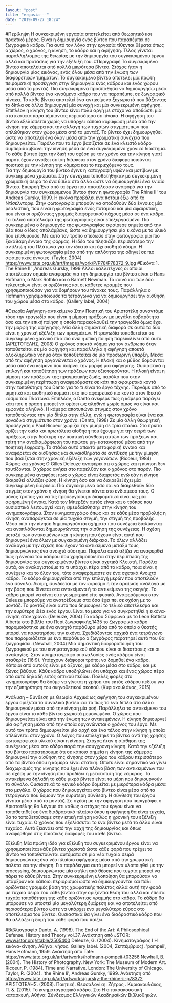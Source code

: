```yaml
---
layout: "post"
title: "ergasia---"
date: "2019-09-27 18:24"
---
```

#Περίληψη
Η συγκεκριμένη εργασία αποτελείται από θεωρητικό και πρακτικό μέρος. Είναι η δημιουργία ενός βίντεο που παραπέμπει σε ζωγραφικό κάδρο. Για αυτό τον λόγο στην εργασία τίθενται θέματα όπως ο χώρος, ο χρόνος, η κίνηση, το κάδρο και η αφήγηση.  Τέλος γίνεται παραλληλισμός της θεωρίας με την δημιουργία του συγκεκριμένου έργου αλλά και προτάσεις για την εξέλιξη του.
#Περιγραφή
Το συγκεκριμένο βίντεο αποτελείται από πολλά μικρότερα βίντεο. Στόχος ήταν η δημιουργία μίας εικόνας, ενός όλου μέσα από την ένωση των διαφορετικών τμημάτων. Το συγκεκριμένο βίντεο αποτελεί μία πρώτη πειραματική προσέγγιση στην δημιουργία ενός κάδρου και ενός χώρου μέσα από το μοντάζ. Πιο συγκεκριμένα προσπάθησα να δημιουργήσω μέσα από πολλά βίντεο ένα κινούμενο κάδρο που να παραπέμπει σε ζωγραφικό πίνακα. Το κάθε βίντεο αποτελεί ένα αντικείμενο ξεχωριστά που βάζοντας το δίπλα σε άλλα δημιουργεί μία συνοχή και μία συγκεκριμένη αφήγηση.  Επιπλέον η κίνηση του βίντεο είναι πολύ αργή με στόχο να αποδώσει μία στατικότατα παραπέμποντας  περισσότερο σε πίνακα. Η αφήγηση του βίντεο εξελίσσεται χωρίς να υπάρχει κάποια κορύφωση μέσα από την κίνηση της κάμερα και την αλλαγή των τυχαίων στιγμιότυπων που απλώθηκαν στον χώρο μέσα από το μοντάζ.
Το βίντεο έχει δημιουργηθεί ώστε να αποτελεί ένα όλον μέσα από την χρωματική συνέχεια που δημιουργείται. Παρόλο που το έργο βασίζεται σε ένα κλειστό κάδρο συμπεριλαμβάνει την κίνηση μέσα σε ένα συγκεκριμένο χρονικό διάστημα. Το κάθε βίντεο έχει την δική του σχέση με τον χρόνο και την κίνηση γιατί παρότι έχουν ανοίξει σε ίση διάρκεια στον χρόνο διαφοροποιούνται ποιοτικά με την κίνηση της κάμερα και το περιεχόμενο τους.  
Για την δημιουργία του βίντεο έγινε η καταγραφή υφών και μοτίβων με συγκεκριμένα χρώματα. Στην συνέχεια τοποθετήθηκαν με συγκεκριμένη χρωματική σειρά το ένα δίπλα στο άλλο ώστε να δημιουργηθεί ένα ενιαίο βίντεο.
Επιρροή
Ένα από τα έργα που αποτέλεσαν αναφορά για την δημιουργία του συγκεκριμένου βίντεο ήταν η φωτογραφία The Rhine II' του Andreas Gursky, 1999. Η εικόνα προβάλει ένα ποτάμι έξω από το Ντίσελντορφ. Στην φωτογραφία μπορούν να αποδοθούν δύο έννοιες μία ρεαλιστική, που είναι  η φωτογραφία ενός ποταμιού και μία αφαιρετική, που είναι οι οριζόντιες γραμμές διαφορετικού πάχους μέσα σε ένα κάδρο. Το τελικό αποτέλεσμα της φωτογραφίας είναι επεξεργασμένο.  Πιο συγκεκριμένα ο δημιουργός της φωτογραφίας αφαίρεσε σημεία από την θέα που ο ίδιος απολάμβανε, ώστε να δημιουργήσει μία εικόνα με το υλικό που επιθυμούσε.  Με αυτό τον τρόπο απέδωσε στην φωτογραφία μία πιο ξεκάθαρη έννοια της φόρμας. Η ιδέα του πλησιάζει περισσότερο την αντίληψη του Πλάτωνα για τον  ιδεατό και όχι αισθητό κόσμο. Η συγκεκριμένη φωτογραφία μέσα από την απλότητα της οδηγεί σε πιο αφαιρετικές έννοιες. (Taylor, 2004)
https://www.tate.org.uk/art/images/work/P/P78/P78372_9.jpg
#Εικόνα 1. The Rhine II' ,Andreas Gursky, 1999
Άλλοι καλλιτέχνες οι οποίοι αποτέλεσαν σημείο αναφοράς για την δημιουργία του βίντεο είναι ο Hans Hofmann, ο Mark Rothko και ο Barnett Newman. Το κοινό και των δύο τελευταίων είναι οι οριζόντιες και οι κάθετες γραμμές που χρησιμοποιούσαν για να δομήσουν του πίνακες τους.  Παράλληλα ο Hofmann χρησιμοποιούσε τα τετράγωνα για να δημιουργήσει την αίσθηση του χώρου μέσα στο κάδρο. (Gallery label, 2004)


#Θεωρία
Αφήγηση-αντικείμενο
 Στην Ποιητική του Αριστοτέλη συναντάμε τόσο την τραγωδία που είναι η μίμηση πράξεων με μεγάλη σοβαρότητα όσο και την επική ποίηση η οποία παρακολουθεί την τραγωδία όμως έχει την μορφή της αφήγησης. Μία άλλη σημαντική διαφορά σε αυτά τα δύο είναι η χρονική εξέλιξη των πραγμάτων. Η τραγωδία τοποθετείται σε συγκεκριμένο χρονικό πλαίσιο ενώ η επική ποίηση παρεκκλίνει από αυτό. (ΑΡΙΣΤΟΤΕΛΗΣ, 2008)  Ο χρόνος αποκτά νόημα για τον άνθρωπο όταν τοποθετείται σε μία αφήγηση και παράλληλα η αφήγηση αποκτά ολοκληρωτικό νόημα όταν τοποθετείται σε μία προσωρινή ύπαρξη. Μέσα από την αφήγηση οργανώνεται ο χρόνος. Η πλοκή και ο μύθος δομούνται μέσα από ένα κείμενο που παίρνει την μορφή μια αφήγησης. Ουσιαστικά η επιλογή και τοποθέτηση των πράξεων που εξιστορούνται. H πλοκή είναι η μίμηση των πράξεων της πραγματικής ζωής, παρόλο που στην συγκεκριμένη περίπτωση αναφερόμαστε σε κάτι πιο αφαιρετικό κοντά στην τοποθέτηση του Danto για το τι είναι το έργο τέχνης. Περνάμε από το μιμητικό και αισθητικό κομμάτι στο πιο αφαιρετικό πιο κοντά στον Ιδεατό κόσμο του Πλάτωνα. Επιπλέον, ο Danto ανέφερε πως η κάμερα παράγει κάτι που η όραση μπορεί να ορίσει ως αληθινό χωρίς όμως να είναι και εμφανές αληθινό. Η κάμερα αποτυπώνει στιγμές στον χρόνο τοποθετώντας την μία δίπλα στην άλλη, ενώ η φωτογραφία είναι ένα και μοναδικό στιγμιότυπο στον χρόνο. (Danto, 1998)   Σε μία άλλη θεωρητική προσέγγιση ο Paul Ricoeur χωρίζει την μίμηση σε τρία στάδια. Στο πρώτο ορίζει την οικία και πρωτόλεια αίσθηση που έχουμε για την σειρά των πράξεων, στην δεύτερη την ποιητική σύνθεση αυτών των πράξεων και τρίτη την  αναδιαμόρφωση του πρώτου μη- κατανοητού μέσα από την ποιητική έκφραση. Το στάδιο αυτό αποκτά μεταφορική έννοια και αναφέρεται σε αισθήσεις και συναισθήματα σε αντίθεση με την μίμηση που βασίζεται στην χρονική εξέλιξη των γεγονότων. (Ricoeur, 1984)
Χώρος και χρόνος
Ο Gilles Deleuze αναφέρει ότι ο χώρος και η κίνηση δεν ταυτίζονται. Ο χώρος ανήκει στο παρελθόν και ο χρόνος στο παρόν. Πιο συγκεκριμένα αναφέρει πως ο χώρος είναι διαιρετός ενώ εάν η κίνηση διαιρεθεί αλλάζει φύση. Η κίνηση όσο και να διαιρεθεί έχει μία συγκεκριμένη διάρκεια. Πιο συγκεκριμένα όσο και να διαιρεθούν δύο στιγμές στον χρόνο η κίνηση θα γίνεται πάντα στο ενδιάμεσο τους. Ο μόνος τρόπος για να τις προσεγγίσουμε διαφορετικά είναι ως μία αφηρημένη έννοια. Κατά τον Μπερξόν αυτός είναι και ο τρόπος που ουσιαστικά λειτουργεί και η «ψευδαίσθηση» στην κίνηση του κινηματογράφου.
Στον κινηματογράφο όπως και σε κάθε μέσο προβολής η κίνηση αναπαράγεται σε μία τυχαία στιγμή, την στιγμή της προβολής. Μέσα από την κίνηση δημιουργούνται σχήματα που συνέχεια διαλύονται και αναπλάθονται δημιουργώντας την αίσθηση της συνέχειας. Η σχέση μεταξύ των αντικειμένων και η κίνηση που έχουν είναι αυτή που δημιουργεί ένα όλων με συγκεκριμένη διάρκεια. Το όλων αλλάζει ανάλογα με την σχέση που έχουν τα αντικείμενα μεταξύ τους δημιουργώντας ένα ανοιχτό σύστημα.
Παρόλα αυτά αξίζει να αναφερθεί πως η έννοια του κάδρου που χρησιμοποιείται στην περίπτωση της δημιουργίας του συγκεκριμένου βίντεο είναι σχετικά Κλειστή. Παρόλα αυτά, αν αναλογιστούμε το τι υπάρχει πέρα από το κάδρο, ποια είναι η συνέχεια και το όλον του, τότε αναφερόμαστε σε ένα σχετικά Ανοιχτό κάδρο.  Το κάδρο δημιουργείται από την επιλογή μερών που αποτελούν ένα σύνολο. Ακόμη, συνδέεται με τον κορεσμό ή την αραίωση ανάλογα με την βάση που δίνεται στα αντικείμενα ή το αντικείμενο της σκηνής.  Το κάδρο μπορεί να είναι είτε γεωμετρικό είτε φυσικό.
Αναφερόμενοι στον  Deleuze μπορούμε να ανατρέξουμε στα όσα έχει πει σε σχέση με το μοντάζ. Το μοντάζ είναι αυτό που δημιουργεί το τελικό αποτέλεσμα και την ευρύτερη ιδέα ενός έργου.  Είναι το μέσο για να συγκροτηθεί η εικόνα-κίνηση στον χρόνο. (Deleuze, 2004)
Το κάδρο
Σύμφωνα με το Leon Battista Alberta στο βιβλίο του Περί ζωγραφικής,1435 το ζωγραφικό κάδρο παρομοιάστηκε με ένα ανοιχτό παράθυρο μέσα από το οποίο ο θεατής μπορεί να παρατηρήσει την εικόνα. Σχεδιάζοντας αρχικά ένα τετράγωνο που παρομοιάζεται με ένα παράθυρο ο ζωγράφος παρατηρεί αυτό που θα ζωγραφίσει. (Newhall, 2004)  Μία σημαντική διαφοροποίηση του ζωγραφικού με του κινηματογραφικού κάδρου είναι οι διαστάσεις και οι αναλογίες. Στον κινηματογράφο οι αναλογίες ενός κάδρου είναι σταθερές (16:9). Υπάρχουν διάφοροι τρόποι να δομηθεί ένα κάδρο. Κάποιοι από αυτούς είναι με άξονες, με κάδρο μέσα στο κάδρο, και με ζώνες βάθους. Κάθε κάδρο υποδηλώνει ότι υπάρχει και ένας χώρος πέρα από αυτό δηλαδή εκτός οπτικού πεδίου.  Πολλές φορές στο κινηματογράφο θα δούμε να γίνεται η χρήση του εκτός κάδρου πεδίου για την εξυπηρέτηση του σκηνοθετικού σκοπού. (Κυριακουλάκος, 2015)


Ανάλυση – Σύνδεση με Θεωρία
Αρχικά ως αφήγηση του συγκεκριμένου έργου ορίζεται το συνολικό βίντεο και το πώς το ένα δίπλα στο άλλο δημιουργούν μέσα από την κίνηση μία ροή. Παράλληλα το αντικείμενο του έργου είναι το κάθε βίντεο χωριστά μεμονωμένο. Ο χώρος που δημιουργείται είναι από την ένωση των αντικειμένων. Η κίνηση δημιουργεί μία αφήγηση μέσα από την οποία οργανώνεται ο χρόνος του έργο. Με αυτό τον τρόπο δημιουργείται μία αρχή και ένα τέλος στην κίνηση η οποία απλώνεται στον χρόνο.
Ο λόγος που επιλέχτηκε το βίντεο αντί της χρήσης φωτογραφικού υλικού είναι η κίνηση. Στόχος ήταν η αίσθηση της συνέχειας μέσα στο κάδρο παρά την ασύγχρονη κίνηση. Κατά την εξέλιξη του βίντεο παρατηρούμε ότι σε κάποια σημεία η κίνηση της κάμερας δημιουργεί την αίσθηση της κίνησης στον χώρο του κάδρου περισσότερο από τα βίντεο όπου η κάμερα είναι στατική. Οπότε είναι σημαντικό να γίνει διαχωρισμός της κίνησης που έχει ένα πλάνο βάση των αντικειμένων του σε σχέση με την κίνηση που προδίδει η μετατόπιση της κάμερας.
Τα αντικείμενα δηλαδή το κάθε μικρό βίντεο είναι τα μέρη που δημιουργούν το σύνολο. Ουσιαστικά το γενικό κάδρο δομείται με μικρότερα κάδρα μέσα στο μεγάλο. Ο χώρος που δημιουργείται στο βίντεο είναι μέσα από τα τετράγωνα που δομούν την ευρύτερη σύνθεση. Η σύνθεση του έργου γίνεται μέσα από το μοντάζ.
Σε σχέση με την αφήγηση που περιγράφει ο Αριστοτέλης  θα λέγαμε ότι καθώς ο στόχος του έργου είναι να τοποθετηθεί σε ένα διαδραστικό πλαίσιο όπου η αφήγηση θα είναι τυχαία, θα το τοποθετούσαμε στην επική ποίηση καθώς η χρονική του εξέλιξη είναι τυχαία. Ο χρόνος που εξελίσσεται το ένα βίντεο μετά το άλλο είναι τυχαίος. Αυτό ξεκινάει από την αρχή της δημιουργίας και όπως αναφέρθηκε στις ποιοτικές διαφορές του κάθε βίντεο.

Εξέλιξη
Μία πρώτη ιδέα για εξέλιξη του συγκεκριμένου έργου είναι να χρησιμοποιείται κάθε βίντεο χωριστά ώστε κάθε φορά που τρέχει το βίντεο να τοποθετούνται αυτόματα σε μία νέα τυχαία σειρά δημιουργώντας ένα νέο πλαίσιο αφήγησης μέσα από την χρωματική παλέτα και την κίνηση. Για παράδειγμα αυτό μπορεί να υλοποιηθεί με την processing, δημιουργώντας μία στήλη από θέσεις που τυχαία μπορεί να πάρει το κάθε βίντεο. Στην συγκεκριμένη υλοποίηση θα μπορούσαν να υπάρξουν και κάποιοι περιορισμοί ώστε να δημιουργούνται και πάλι οριζόντιες γραμμές βάση της χρωματικής παλέτας αλλά αυτή την φορά με τυχαία σειρά του κάθε βίντεο στην οριζόντια θέση του αλλά και έπειτα τυχαία τοποθέτηση της κάθε οριζόντιας γραμμής στο κάδρο. Το κάδρο θα μπορούσε να υποστεί μία μεγαλύτερη διαίρεση και να αποτελείται από περισσότερα βίντεο ώστε να υπάρχει ένα μεγαλύτερο εύρος στο αποτέλεσμα του βίντεο.  Ουσιαστικά θα γίνει ένα διαδραστικό κάδρο που θα αλλάζει η δομή του κάθε φορά που παίζει.

#Βιβλιογραφία
Danto, A. (1998). The End of the Art: A Philosophical Defense. History and Theory vol.37. Ανάκτηση από JSTOR: www.jstor.org/stable/2505400
Deleuze, G. (2004). Κινηματογράφος Ι Η εικόνα-κίνηση. Αθήνα: νήσος.
Gallery label. (2004, Σεπτέμβριος). 'pompeii', Hans Hofmann, 1959. Ανάκτηση από Tate: https://www.tate.org.uk/art/artworks/hofmann-pompeii-t03256
Newhall, B. (2004). The History of Photography. New York: The Museum of Modern Art.
Ricoeur, P. (1984). Time and Narrative. London: The University of Chicago.
Taylor, R. (2004). 'the Rhine Ii', Andreas Gursky, 1999. Ανάκτηση από https://www.tate.org.uk/art/artworks/gursky-the-rhine-ii-p78372
ΑΡΙΣΤΟΤΕΛΗΣ. (2008). Ποιητική. Θεσσαλονίκη: Ζήτρος .
Κυριακουλάκος, Π. &. (2015). Το κινηματογραφικό κάδρο. Στο Η οπτικοακουστική κατασκευή. Αθήνα: Σύνδεσμος Ελληνικών Ακαδημαϊκών Βιβλιοθηκών.
